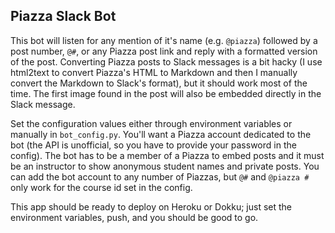## Piazza Slack Bot

This bot will listen for any mention of it's name (e.g. `@piazza`) followed by a
post number, `@#`, or any Piazza post link and reply with a formatted version of
the post. Converting Piazza posts to Slack messages is a bit hacky (I use
html2text to convert Piazza's HTML to Markdown and then I manually convert the
Markdown to Slack's format), but it should work most of the time. The first
image found in the post will also be embedded directly in the Slack message.

Set the configuration values either through environment variables or manually
in `bot_config.py`. You'll want a Piazza account dedicated to the bot (the
API is unofficial, so you have to provide your password in the config). The bot
has to be a member of a Piazza to embed posts and it must be an instructor to
show anonymous student names and private posts. You can add the bot account to
any number of Piazzas, but `@#` and `@piazza #` only work for the course id set
in the config.

This app should be ready to deploy on Heroku or Dokku; just set the environment
variables, push, and you should be good to go.
